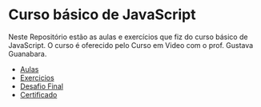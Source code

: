 # Curso básico de JavaScript

Neste Repositório estão as aulas e exercícios que fiz do curso básico de JavaScript. O curso é oferecido pelo Curso em Video com o prof. Gustava Guanabara.
+ [Aulas](https://github.com/AdrianoR85/javascript-basico/tree/main/aulas)
+ [Exercicios](https://github.com/AdrianoR85/javascript-basico/tree/main/exercicios)
+ [Desafio Final](https://github.com/AdrianoR85/javascript-basico/tree/main/desafio_final)
+ [Certificado]()
